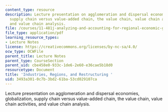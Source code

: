 ```yaml
---
content_type: resource
description: Lecture presentation on agglomeration and dispersal economies, globalization,
  supply chain versus value-added chain, the value chain, value chain activities,
  and value chain analysis.
file: /courses/11-481j-analyzing-and-accounting-for-regional-economic-growth-spring-2009/3493a3010c7b3bd261ba53cd029107ca_MIT11_481Js09_lec10.pdf
file_type: application/pdf
learning_resource_types:
- Lecture Notes
license: https://creativecommons.org/licenses/by-nc-sa/4.0/
ocw_type: OCWFile
parent_title: Lecture Notes
parent_type: CourseSection
parent_uid: cbe458e0-933c-1de6-2e60-e36cae5b18d0
resourcetype: Document
title: 'Industries, Regions, and Restructuring '
uid: 3493a301-0c7b-3bd2-61ba-53cd029107ca
---
```

Lecture presentation on agglomeration and dispersal economies, globalization, supply chain versus value-added chain, the value chain, value chain activities, and value chain analysis.